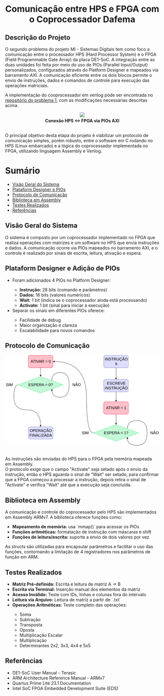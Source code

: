 <h1 align="center">Comunicação entre HPS e FPGA com o Coprocessador Dafema</h1>

<h2>Descrição do Projeto</h2>
<p>
  O segundo problema do projeto MI - Sistemas Digitais tem como foco a comunicação entre o processador HPS (Hard Processor System) e o FPGA (Field Programmable Gate Array) da placa DE1-SoC. A integração entre as duas unidades foi feita por meio do uso de PIOs (Parallel Input/Output) personalizados, configurados através do Platform Designer e mapeados via barramento AXI. A comunicação eficiente entre os dois blocos permite o envio de instruções, dados e comandos de controle para execução das operações matriciais.

A implementação do cooprocessador em verilog pode ser encontrada no [repositório do problema 1](https://github.com/Marcelosgc1/SistemasDigitais_Problema1/tree/HPS_communication), com as modificações necessárias descritas acima.

  <div align="center">
    <img src="images/fpga-hps.png"><br>
    <strong>Conexão HPS ↔ FPGA via PIOs AXI</strong><br><br>
  </div>

  O principal objetivo desta etapa do projeto é viabilizar um protocolo de comunicação simples, porém robusto, entre o software em C rodando no HPS (Linux embarcado) e a lógica do coprocessador implementada no FPGA, utilizando linguagem Assembly e Verilog.

</p>

Sumário
=================
<!--ts-->
   * [Visão Geral do Sistema](#visao)
   * [Plataform Designer e PIOs](#pio)
   * [Protocolo de Comunicação](#protocolo)
   * [Biblioteca em Assembly](#assembly)
   * [Testes Realizados](#testes)
   * [Referências](#referencias)
<!--te-->

<div id="visao">
  <h2>Visão Geral do Sistema</h2>
  <p>
    O sistema é composto por um coprocessador implementado no FPGA que realiza operações com matrizes e um software no HPS que envia instruções e dados. A comunicação ocorre via PIOs mapeados no barramento AXI, e o controle é realizado por sinais de escrita, leitura, ativação e espera.
  </p>
</div>

<div id="pio">
  <h2>Plataform Designer e Adição de PIOs</h2>
  <ul>
    <li>Foram adicionados 4 PIOs no Platform Designer:</li>
    <ul>
      <li><strong>Instrução:</strong> 28 bits (comando e parâmetros)</li>
      <li><strong>Dados:</strong> 16 bits (valores numéricos)</li>
      <li><strong>Wait:</strong> 1 bit (indica se o coprocessador ainda está processando)</li>
      <li><strong>Activate:</strong> 1 bit (sinal para iniciar a execução)</li>
    </ul>
    <li>Separar os sinais em diferentes PIOs oferece:</li>
    <ul>
      <li>Facilidade de debug</li>
      <li>Maior organização e clareza</li>
      <li>Escalabilidade para novos comandos</li>
    </ul>
  </ul>
</div>

<div id="protocolo">
  <h2>Protocolo de Comunicação</h2>
  <img src="imagens/protocolo.png"><br><br>
  <p>
    As instruções são enviadas do HPS para o FPGA pela memória mapeada em Assembly. <br>
    O protocolo exige que o campo "Activate" seja setado após o envio da instrução, então o HPS aguarda o sinal de "Wait" ser setado, para confirmar que a FPGA começou a processar a instrução, depois retira o sinal de "Activate" e verifica "Wait" até que a execução seja concluída.
  </p>
</div>

<div id="assembly">
  <h2>Biblioteca em Assembly</h2>
  <p>
    A comunicação e controle do coprocessador pelo HPS são implementados em Assembly ARMv7. A biblioteca oferece funções como:
  </p>
  <ul>
    <li><strong>Mapeamento de memória:</strong> usa `mmap()` para acessar os PIOs</li>
    <li><strong>Funções aritméticas:</strong> formatação de instrução com máscaras e shift</li>
    <li><strong>Funções de leitura/escrita:</strong> suporte a envio de dois valores por vez</li>
  </ul>

  <p>As structs são utilizadas para encapsular parâmetros e facilitar o uso das funções, contornando a limitação de 4 registradores nos parâmetros de função em ARM.</p>
</div>

<div id="testes">
  <h2>Testes Realizados</h2>
  <ul>
    <li><strong>Matriz Pré-definida:</strong> Escrita e leitura de matriz A → B</li>
    <li><strong>Escrita via Terminal:</strong> Inserção manual dos elementos da matriz</li>
    <li><strong>Acesso Inválido:</strong> Teste com IDs, linhas e colunas fora do intervalo</li>
    <li><strong>Leitura via Arquivo:</strong> Leitura de matriz a partir de `.txt`</li>
    <li><strong>Operações Aritméticas:</strong> Teste completo das operações:</li>
    <ul>
      <li>Soma</li>
      <li>Subtração</li>
      <li>Transposta</li>
      <li>Oposta</li>
      <li>Multiplicação Escalar</li>
      <li>Multiplicação</li>
      <li>Determinantes 2x2, 3x3, 4x4 e 5x5</li>
    </ul>
  </ul>
</div>

<div id="referencias">
  <h2>Referências</h2>
  <ul>
    <li>DE1-SoC User Manual - Terasic</li>
    <li>ARM Architecture Reference Manual - ARMv7</li>
    <li>Quartus Prime Lite 23.1 Documentation</li>
    <li>Intel SoC FPGA Embedded Development Suite (EDS)</li>
  </ul>
</div>
